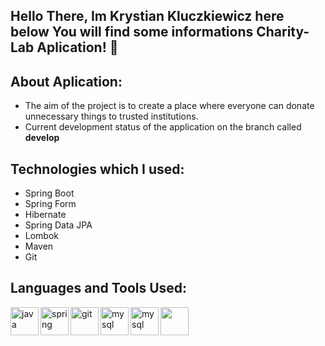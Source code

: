 ## Hello There, Im Krystian Kluczkiewicz here below You will find some informations Charity-Lab Aplication! 👋

## About Aplication:
- The aim of the project is to create a place where everyone can donate unnecessary things to trusted institutions.
- Current development status of the application on the branch called <b>develop</b>

## Technologies which I used:
- Spring Boot
- Spring Form
- Hibernate
- Spring Data JPA
- Lombok
- Maven
- Git


## Languages and Tools Used: 
<img align="left" src="https://devicons.github.io/devicon/devicon.git/icons/java/java-original-wordmark.svg" alt="java" width="45"/>
<img align="left" src="https://www.vectorlogo.zone/logos/springio/springio-icon.svg" alt="spring" width="45"/>
<img align="left" src="https://www.vectorlogo.zone/logos/git-scm/git-scm-icon.svg" alt="git" width="45"/>
<img align="left" src="https://devicons.github.io/devicon/devicon.git/icons/mysql/mysql-original-wordmark.svg" alt="mysql" width="45"/> 
<img align="left" src="https://avatars3.githubusercontent.com/u/348262?s=200&v=4" alt="mysql" width="45"/> 
<img align="left" src="https://avatars2.githubusercontent.com/u/7658037?s=200&v=4" width="45"/> 
